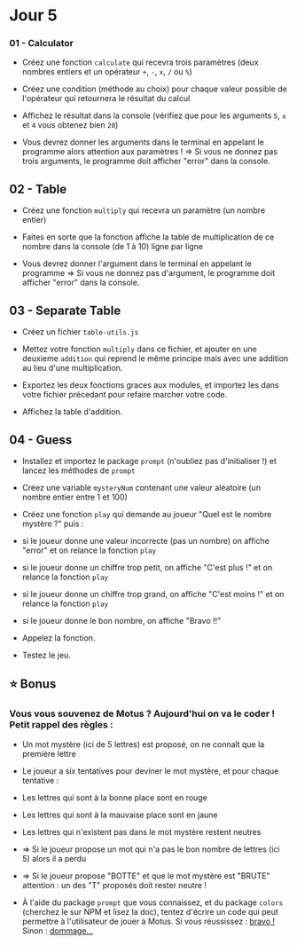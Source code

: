 # Jour 5

### 01 - Calculator

- Créez une fonction `calculate` qui recevra trois paramètres (deux nombres entiers et un opérateur `+`, `-`, `x`, `/` ou `%`)

- Créez une condition (méthode au choix) pour chaque valeur possible de l'opérateur qui retournera le résultat du calcul
- Affichez le résultat dans la console (vérifiez que pour les arguments `5`, `x` et `4` vous obtenez bien `20`)

- Vous devrez donner les arguments dans le terminal en appelant le programme alors attention aux paramètres !
  ⇒ Si vous ne donnez pas trois arguments, le programme doit afficher "error" dans la console.

## 02 - Table

- Créez une fonction `multiply` qui recevra un paramètre (un nombre entier)

- Faites en sorte que la fonction affiche la table de multiplication de ce nombre dans la console (de 1 à 10) ligne par ligne

- Vous devrez donner l'argument dans le terminal en appelant le programme
  ⇒ Si vous ne donnez pas d'argument, le programme doit afficher "error" dans la console.

## 03 - Separate Table

- Créez un fichier `table-utils.js`

- Mettez votre fonction `multiply` dans ce fichier, et ajouter en une deuxieme `addition` qui reprend le même principe mais avec une addition au lieu d'une multiplication.

- Exportez les deux fonctions graces aux modules, et importez les dans votre fichier précedant pour refaire marcher votre code.

- Affichez la table d'addition.

## 04 - Guess

- Installez et importez le package `prompt` (n'oubliez pas d'initialiser !) et lancez les méthodes de `prompt`

- Créez une variable `mysteryNum` contenant une valeur aléatoire (un nombre entier entre 1 et 100)

- Créez une fonction `play` qui demande au joueur "Quel est le nombre mystère ?" puis :
- si le joueur donne une valeur incorrecte (pas un nombre) on affiche "error" et on relance la fonction `play`

- si le joueur donne un chiffre trop petit, on affiche "C'est plus !" et on relance la fonction `play`

- si le joueur donne un chiffre trop grand, on affiche "C'est moins !" et on relance la fonction `play`

- si le joueur donne le bon nombre, on affiche "Bravo !!"

- Appelez la fonction.

- Testez le jeu.

## ⭐ Bonus

[circleci-image]: https://www.notion.so/image/https%3A%2F%2Fs3-us-west-2.amazonaws.com%2Fsecure.notion-static.com%2Fb7c4ff9f-892d-46cd-9546-4cb7735792f4%2Fdownload_(1).png?table=block&id=db6c6957-7f1f-4ee1-b95f-9963276bf19a&spaceId=65362e66-3041-4a6a-b7d0-0a9b18daad29&width=1060&userId=115135c6-5bc7-4787-8584-9c0c6d9b1390&cache=v2

### Vous vous souvenez de **Motus** ? Aujourd'hui on va le coder ! Petit rappel des règles :

- Un mot mystère (ici de 5 lettres) est proposé, on ne connaît que la première lettre

- Le joueur a six tentatives pour deviner le mot mystère, et pour chaque tentative :

- Les lettres qui sont à la bonne place sont en rouge

- Les lettres qui sont à la mauvaise place sont en jaune

- Les lettres qui n'existent pas dans le mot mystère restent neutres

- ⇒ Si le joueur propose un mot qui n'a pas le bon nombre de lettres (ici 5) alors il a perdu

- ⇒ Si le joueur propose "BOTTE" et que le mot mystère est "BRUTE" attention : un des "T" proposés doit rester neutre !

- À l'aide du package `prompt` que vous connaissez, et du package `colors` (cherchez le sur NPM et lisez la doc), tentez d'écrire un code qui peut permettre à l'utilisateur de jouer à Motus. Si vous réussissez : [bravo !](https://youtu.be/Kz4-Z-s5R9o) Sinon : [dommage...](https://youtu.be/y_sG_lPgMvk)
